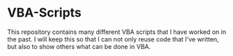 # VBA-Scripts
This repository contains many different VBA scripts that I have worked on in the past. I will keep this so that I can not only reuse code that I've written, but also to show others what can be done in VBA. 
